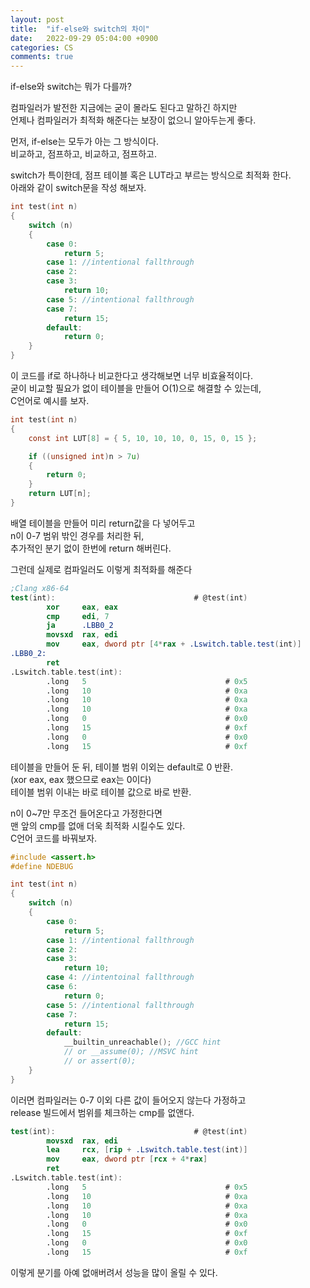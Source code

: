 ```yaml
---
layout: post
title:  "if-else와 switch의 차이"
date:   2022-09-29 05:04:00 +0900
categories: CS
comments: true
---
```

if-else와 switch는 뭐가 다를까?

컴파일러가 발전한 지금에는 굳이 몰라도 된다고 말하긴 하지만  
언제나 컴파일러가 최적화 해준다는 보장이 없으니 알아두는게 좋다.  

먼저, if-else는 모두가 아는 그 방식이다.  
비교하고, 점프하고, 비교하고, 점프하고.  

switch가 특이한데, 점프 테이블 혹은 LUT라고 부르는 방식으로 최적화 한다.  
아래와 같이 switch문을 작성 해보자.  
```c
int test(int n)
{
    switch (n)
    {
        case 0:
            return 5;
        case 1: //intentional fallthrough
        case 2:
        case 3:
            return 10;
        case 5: //intentional fallthrough
        case 7:
            return 15;
        default:
            return 0;
    }
}
```
이 코드를 if로 하나하나 비교한다고 생각해보면 너무 비효율적이다.  
굳이 비교할 필요가 없이 테이블을 만들어 O(1)으로 해결할 수 있는데,  
C언어로 예시를 보자.  
```c
int test(int n)
{
    const int LUT[8] = { 5, 10, 10, 10, 0, 15, 0, 15 };

    if ((unsigned int)n > 7u)
    {
        return 0;
    }
    return LUT[n];
}
```
배열 테이블을 만들어 미리 return값을 다 넣어두고  
n이 0-7 범위 밖인 경우를 처리한 뒤,  
추가적인 분기 없이 한번에 return 해버린다.  

그런데 실제로 컴파일러도 이렇게 최적화를 해준다  
```nasm
;Clang x86-64
test(int):                               # @test(int)
        xor     eax, eax
        cmp     edi, 7
        ja      .LBB0_2
        movsxd  rax, edi
        mov     eax, dword ptr [4*rax + .Lswitch.table.test(int)]
.LBB0_2:
        ret
.Lswitch.table.test(int):
        .long   5                               # 0x5
        .long   10                              # 0xa
        .long   10                              # 0xa
        .long   10                              # 0xa
        .long   0                               # 0x0
        .long   15                              # 0xf
        .long   0                               # 0x0
        .long   15                              # 0xf
```
테이블을 만들어 둔 뒤, 
테이블 범위 이외는 default로 0 반환.  
(xor eax, eax 했으므로 eax는 0이다)  
테이블 범위 이내는 바로 테이블 값으로 바로 반환.  

n이 0~7만 무조건 들어온다고 가정한다면  
맨 앞의 cmp를 없애 더욱 최적화 시킬수도 있다.  
C언어 코드를 바꿔보자.  
```c
#include <assert.h>
#define NDEBUG

int test(int n)
{
    switch (n)
    {
        case 0:
            return 5;
        case 1: //intentional fallthrough
        case 2:
        case 3:
            return 10;
        case 4: //intentoinal fallthrough
        case 6:
            return 0;
        case 5: //intentional fallthrough
        case 7:
            return 15;
        default:
            __builtin_unreachable(); //GCC hint
            // or __assume(0); //MSVC hint
            // or assert(0);
    }
}
```
이러면 컴파일러는 0-7 이외 다른 값이 들어오지 않는다 가정하고  
release 빌드에서 범위를 체크하는 cmp를 없앤다.
```nasm
test(int):                               # @test(int)
        movsxd  rax, edi
        lea     rcx, [rip + .Lswitch.table.test(int)]
        mov     eax, dword ptr [rcx + 4*rax]
        ret
.Lswitch.table.test(int):
        .long   5                               # 0x5
        .long   10                              # 0xa
        .long   10                              # 0xa
        .long   10                              # 0xa
        .long   0                               # 0x0
        .long   15                              # 0xf
        .long   0                               # 0x0
        .long   15                              # 0xf
```
이렇게 분기를 아예 없애버려서 성능을 많이 올릴 수 있다.  